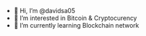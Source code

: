 - 👋 Hi, I’m @davidsa05
- 👀 I’m interested in Bitcoin & Cryptocurency
- 🌱 I’m currently learning Blockchain network


<!---
davidsa05/davidsa is a ✨ special ✨ repository because its `README.md` (this file) appears on your GitHub profile.
You can click the Preview link to take a look at your changes.
--->
